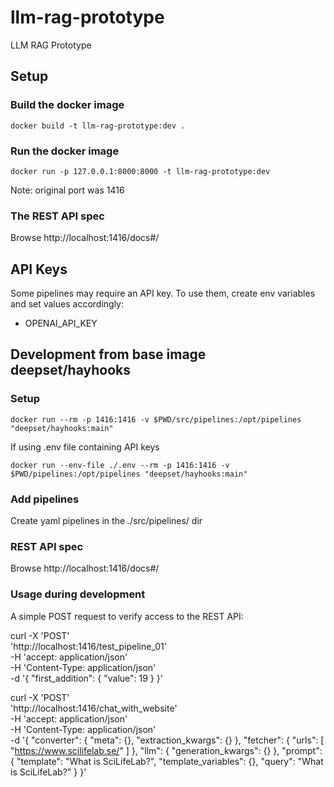 # llm-rag-prototype
LLM RAG Prototype


## Setup

### Build the docker image

    docker build -t llm-rag-prototype:dev .

### Run the docker image

    docker run -p 127.0.0.1:8000:8000 -t llm-rag-prototype:dev

Note: original port was 1416

### The REST API spec

Browse http://localhost:1416/docs#/


## API Keys

Some pipelines may require an API key. To use them, create env variables and set values accordingly:

* OPENAI_API_KEY


## Development from base image deepset/hayhooks

### Setup

    docker run --rm -p 1416:1416 -v $PWD/src/pipelines:/opt/pipelines "deepset/hayhooks:main"

If using .env file containing API keys

    docker run --env-file ./.env --rm -p 1416:1416 -v $PWD/pipelines:/opt/pipelines "deepset/hayhooks:main"

### Add pipelines

Create yaml pipelines in the ./src/pipelines/ dir

### REST API spec

Browse  http://localhost:1416/docs#/

### Usage during development

A simple POST request to verify access to the REST API:

curl -X 'POST' \
  'http://localhost:1416/test_pipeline_01' \
  -H 'accept: application/json' \
  -H 'Content-Type: application/json' \
  -d '{
  "first_addition": {
    "value": 19
  }
}'


curl -X 'POST' \
  'http://localhost:1416/chat_with_website' \
  -H 'accept: application/json' \
  -H 'Content-Type: application/json' \
  -d '{
  "converter": {
    "meta": {},
    "extraction_kwargs": {}
  },
  "fetcher": {
    "urls": [
      "https://www.scilifelab.se/"
    ]
  },
  "llm": {
    "generation_kwargs": {}
  },
  "prompt": {
    "template": "What is SciLifeLab?",
    "template_variables": {},
    "query": "What is SciLifeLab?"
  }
}'
